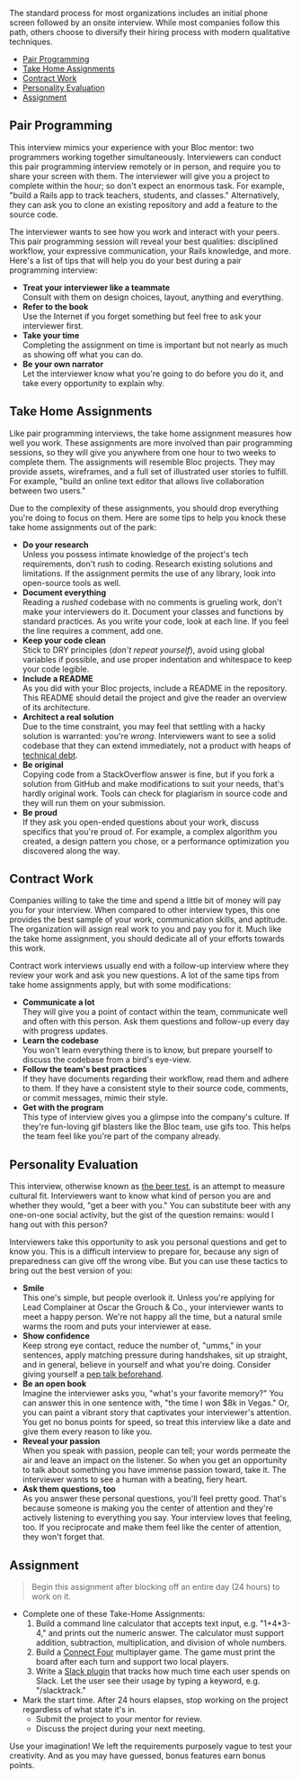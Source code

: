 The standard process for most organizations includes an initial phone screen followed by an onsite interview. While most companies follow this path, others choose to diversify their hiring process with modern qualitative techniques.

- [Pair Programming](#pair-programming)
- [Take Home Assignments](#take-home-assignments)
- [Contract Work](#contract-work)
- [Personality Evaluation](#personality-evaluation)
- [Assignment](#assignment)

<a name="pair-programming"></a>
## Pair Programming

This interview mimics your experience with your Bloc mentor: two programmers working together simultaneously. Interviewers can conduct this pair programming interview remotely or in person, and require you to share your screen with them. The interviewer will give you a project to complete within the hour; so don't expect an enormous task. For example, "build a Rails app to track teachers, students, and classes." Alternatively, they can ask you to clone an existing repository and add a feature to the source code.

The interviewer wants to see how you work and interact with your peers. This pair programming session will reveal your best qualities: disciplined workflow, your expressive communication, your Rails knowledge, and more. Here's a list of tips that will help you do your best during a pair programming interview:

- **Treat your interviewer like a teammate**<br>Consult with them on design choices, layout, anything and everything.
- **Refer to the book**<br>Use the Internet if you forget something but feel free to ask your interviewer first.
- **Take your time**<br>Completing the assignment on time is important but not nearly as much as showing off what you can do.
- **Be your own narrator**<br>Let the interviewer know what you're going to do before you do it, and take every opportunity to explain why.

<a name="take-home-assignments"></a>
## Take Home Assignments

Like pair programming interviews, the take home assignment measures how well you work. These assignments are more involved than pair programming sessions, so they will give you anywhere from one hour to two weeks to complete them. The assignments will resemble Bloc projects. They may provide assets, wireframes, and a full set of illustrated user stories to fulfill. For example, "build an online text editor that allows live collaboration between two users."

Due to the complexity of these assignments, you should drop everything you're doing to focus on them. Here are some tips to help you knock these take home assignments out of the park:

- **Do your research**<br>Unless you possess intimate knowledge of the project's tech requirements, don't rush to coding. Research existing solutions and limitations. If the assignment permits the use of any library, look into open-source tools as well.
- **Document everything**<br>Reading a *rushed* codebase with no comments is grueling work, don't make your interviewers do it. Document your classes and functions by standard practices. As you write your code, look at each line. If you feel the line requires a comment, add one.
- **Keep your code clean**<br>Stick to DRY principles (*don't repeat yourself*), avoid using global variables if possible, and use proper indentation and whitespace to keep your code legible.
- **Include a README**<br>As you did with your Bloc projects, include a README in the repository. This README should detail the project and give the reader an overview of its architecture.
- **Architect a real solution**<br>Due to the time constraint, you may feel that settling with a hacky solution is warranted: you're *wrong*. Interviewers want to see a solid codebase that they can extend immediately, not a product with heaps of [technical debt](https://en.wikipedia.org/wiki/Technical_debt).
- **Be original**<br>Copying code from a StackOverflow answer is fine, but if you fork a solution from GitHub and make modifications to suit your needs, that's hardly original work. Tools can check for plagiarism in source code and they will run them on your submission.
- **Be proud**<br>If they ask you open-ended questions about your work, discuss specifics that you're proud of. For example, a complex algorithm you created, a design pattern you chose, or a performance optimization you discovered along the way.

<a name="contract-work"></a>
## Contract Work

Companies willing to take the time and spend a little bit of money will pay you for your interview. When compared to other interview types, this one provides the best sample of your work, communication skills, and aptitude. The organization will assign real work to you and pay you for it. Much like the take home assignment, you should dedicate all of your efforts towards this work.

Contract work interviews usually end with a follow-up interview where they review your work and ask you new questions. A lot of the same tips from take home assignments apply, but with some modifications:

- **Communicate a lot**<br>They will give you a point of contact within the team, communicate well and often with this person. Ask them questions and follow-up every day with progress updates.
- **Learn the codebase**<br>You won't learn everything there is to know, but prepare yourself to discuss the codebase from a bird's eye-view.
- **Follow the team's best practices**<br>If they have documents regarding their workflow, read them and adhere to them. If they have a consistent style to their source code, comments, or commit messages, mimic their style.
- **Get with the program**<br>This type of interview gives you a glimpse into the company's culture. If they're fun-loving gif blasters like the Bloc team, use gifs too. This helps the team feel like you're part of the company already.

<a name="personality-evaluation"></a>
## Personality Evaluation

This interview, otherwise known as [the beer test](https://www.themuse.com/advice/how-to-decide-between-2-awesome-job-candidates), is an attempt to measure cultural fit. Interviewers want to know what kind of person you are and whether they would, "get a beer with you." You can substitute beer with any one-on-one social activity, but the gist of the question remains: would I hang out with this person?

Interviewers take this opportunity to ask you personal questions and get to know you. This is a difficult interview to prepare for, because any sign of preparedness can give off the wrong vibe. But you can use these tactics to bring out the best version of you:

- **Smile**<br>This one's simple, but people overlook it. Unless you're applying for Lead Complainer at Oscar the Grouch & Co., your interviewer wants to meet a happy person. We're not happy all the time, but a natural smile warms the room and puts your interviewer at ease.
- **Show confidence**<br>Keep strong eye contact, reduce the number of, "umms," in your sentences, apply matching pressure during handshakes, sit up straight, and in general, believe in yourself and what you're doing. Consider giving yourself a [pep talk beforehand](https://www.ted.com/talks/amy_cuddy_your_body_language_shapes_who_you_are?language=en).
- **Be an open book**<br>Imagine the interviewer asks you, "what's your favorite memory?" You can answer this in one sentence with, "the time I won $8k in Vegas." Or, you can paint a vibrant story that captivates your interviewer's attention. You get no bonus points for speed, so treat this interview like a date and give them every reason to like you.
- **Reveal your passion**<br>When you speak with passion, people can tell; your words permeate the air and leave an impact on the listener. So when you get an opportunity to talk about something you have immense passion toward, take it. The interviewer wants to see a human with a beating, fiery heart.
- **Ask them questions, too**<br>As you answer these personal questions, you'll feel pretty good. That's because someone is making you the center of attention and they're actively listening to everything you say. Your interview loves that feeling, too. If you reciprocate and make them feel like the center of attention, they won't forget that.

<a name="assignment"></a>
## Assignment

> Begin this assignment after blocking off an entire day (24 hours) to work on it.

- Complete one of these Take-Home Assignments:
	1. Build a command line calculator that accepts text input, e.g. "1+4*3-4," and prints out the numeric answer. The calculator must support addition, subtraction, multiplication, and division of whole numbers.
	2. Build a [Connect Four](https://en.wikipedia.org/wiki/Connect_Four) multiplayer game. The game must print the board after each turn and support two local players.
	3. Write a [Slack plugin](https://api.slack.com/community) that tracks how much time each user spends on Slack. Let the user see their usage by typing a keyword, e.g. "/slacktrack."
- Mark the start time. After 24 hours elapses, stop working on the project regardless of what state it's in.
	- Submit the project to your mentor for review.
	- Discuss the project during your next meeting.

Use your imagination! We left the requirements purposely vague to test your creativity. And as you may have guessed, bonus features earn bonus points.
